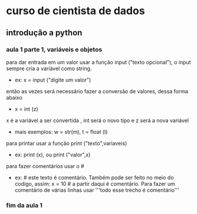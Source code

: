 # curso de cientista de dados 
## introdução a python
### aula 1 parte 1, variáveis e objetos 
para dar entrada em um valor usar a função input ("texto opcional"), o input sempre cria a variável como string.
  * ex: x = input ("digite um valor")

então as vezes será necessário fazer a conversão de valores, dessa forma abaixo
  * x = int (z)

x é a variável a ser convertida , int será o novo tipo e z será a nova variável
  * mais exemplos: w = str(m), t = float (l)

para printar usar a função print ("texto",variaveis)
  * ex: print (x), ou  print ("valor",x)

para fazer comentários usar o #
  * ex: # este texto é comentário. Também pode ser feito no meio do codigo, assim: x = 10 # a partir daqui é comentário. Para fazer um comentário de várias linhas usar '''todo esse trecho é comentário'''

### fim da aula 1

